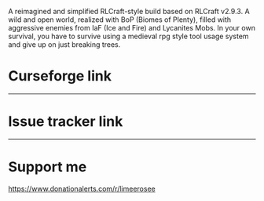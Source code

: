 A reimagined and simplified RLCraft-style build based on RLCraft v2.9.3. A wild and open world, realized with BoP (Biomes of Plenty), filled with aggressive enemies from IaF (Ice and Fire) and Lycanites Mobs. In your own survival, you have to survive using a medieval rpg style tool usage system and give up on just breaking trees.

# Curseforge link
---

# Issue tracker link
---

# Support me
https://www.donationalerts.com/r/limeerosee
